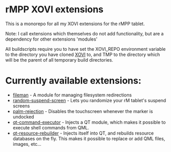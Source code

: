 # rMPP XOVI extensions

This is a monorepo for all my XOVI extensions for the rMPP tablet.

Note: I call extensions which themselves do not add functionality, but are a dependency for
other extensions 'modules'

All buildscripts require you to have set the XOVI_REPO environment variable to the directory
you have cloned [XOVI](https://github.com/asivery/xovi) to, and TMP to the directory which will be the
parent of all temporary build directories.

# Currently available extensions:

- [fileman](fileman/) - A module for managing filesystem redirections
- [random-suspend-screen](random-suspend-screen) - Lets you randomize your rM tablet's suspend screens
- [palm-rejection](palm-rejection) - Disables the touchscreen whenever the marker is undocked
- [qt-command-executor](qt-command-executor) - Injects a QT module, which makes it possible to execute shell commands from QML.
- [qt-resource-rebuilder](qt-resource-rebuilder) - Injects itself into QT, and rebuilds resource databases on the fly. This makes it possible to replace or add QML files, images, etc...

